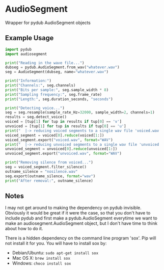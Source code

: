 # AudioSegment
Wrapper for pydub AudioSegment objects

## Example Usage
```python
import pydub
import audiosegment

print("Reading in the wave file...")
dubseg = pydub.AudioSegment.from_wav("whatever.wav")
seg = AudioSegment(dubseg, name="whatever.wav")

print("Information:")
print("Channels:", seg.channels)
print("Bits per sample:", seg.sample_width * 8)
print("Sampling frequency:", seg.frame_rate)
print("Length:", seg.duration_seconds, "seconds")

print("Detecting voice...")
seg = seg.resample(sample_rate_Hz=32000, sample_width=2, channels=1)
results = seg.detect_voice()
voiced = [tup[1] for tup in results if tup[0] == 'v']
unvoiced = [tup[1] for tup in results if tup[0] == 'u']
print("  |-> reducing voiced segments to a single wav file 'voiced.wav'")
voiced_segment = voiced[0].reduce(voiced[1:])
voiced_segment.export("voiced.wav", format="WAV")
print("  |-> reducing unvoiced segments to a single wav file 'unvoiced.wav'")
unvoiced_segment = unvoiced[0].reduce(unvoiced[1:])
unvoiced_segment.export("unvoiced.wav", format="WAV")

print("Removing silence from voiced...")
seg = voiced_segment.filter_silence()
outname_silence = "nosilence.wav"
seg.export(outname_silence, format="wav")
print("After removal:", outname_silence)
```

## Notes
I may not get around to making the dependency on pydub invisible. Obviously it would be great if
it were the case, so that you don't have to include pydub and first make a pydub.AudioSegment
everytime we want to make an audiosegment.AudioSegment object, but I don't have time to think
about how to do it.

There is a hidden dependency on the command line program 'sox'. Pip will not install it for you.
You will have to install sox by:
- Debian/Ubuntu: `sudo apt-get install sox`
- Mac OS X: `brew install sox`
- Windows: `choco install sox`
